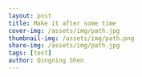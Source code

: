 ```yaml
---
layout: post
title: Make it after some time
cover-img: /assets/img/path.jpg
thumbnail-img: /assets/img/path.png
share-img: /assets/img/path.jpg
tags: [test]
author: Qingning Shen
---
```

